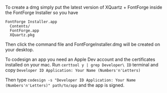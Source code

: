 To create a dmg simply put the latest version of XQuartz + FontForge inside the FontForge Installer so you have

```
FontForge Installer.app
  Contents/
  FontForge.app
  XQuartz.pkg
```

Then click the command file and FontForgeInstaller.dmg will be created on your desktop.

To codesign an app you need an Apple Dev account and the certificates installed on your mac. 
Run `certtool y | grep Developer\ ID` terminal and copy  `Developer ID Application: Your Name (Numbers'n'Letters)` 

Then type `codesign -s "Developer ID Application: Your Name (Numbers'n'Letters)" path/to/app` and the app is signed.
